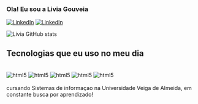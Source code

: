 ### Ola! Eu sou a Livia Gouveia 

[![LinkedIn](https://img.shields.io/badge/LinkedIn-0077B5?style=for-the-badge&logo=linkedin&logoColor=white)](https://www.linkedin.com/in/livia-gouveia-82a4a3246/)
[![LinkedIn](https://img.shields.io/badge/Gmail-D14836?style=for-the-badge&logo=gmail&logoColor=white)](mailto:gouveialivia731@gmail.com)

![Livia GitHub stats](https://github-readme-stats.vercel.app/api?username=liviadegv&show_icons=true&theme=radical)

## Tecnologias que eu uso no meu dia 
<div style="display: inline_block"><br/>
<img align="center" alt="html5" src="https://img.shields.io/badge/HTML-239120?style=for-the-badge&logo=html5&logoColor=white" />
<img align="center" alt="html5" src="https://img.shields.io/badge/CSS-239120?&style=for-the-badge&logo=css3&logoColor=white" />  
<img align="center" alt="html5" src="https://img.shields.io/badge/Python-14354C?style=for-the-badge&logo=python&logoColor=white" /> 
<img align="center" alt="html5" src="https://img.shields.io/badge/Windows-0078D6?style=for-the-badge&logo=windows&logoColor=white" /> 
<img align="center" alt="html5" src="https://img.shields.io/badge/Microsoft_Excel-217346?style=for-the-badge&logo=microsoft-excel&logoColor=white" /> 
  
</div> <br/>
cursando Sistemas de informaçao na Universidade Veiga de Almeida, em constante busca por aprendizado!
